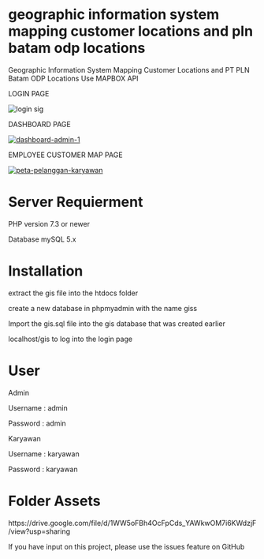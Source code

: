 # geographic information system mapping customer locations and pln batam odp locations
Geographic Information System Mapping Customer Locations and PT PLN Batam ODP Locations Use MAPBOX API

<p>LOGIN PAGE</p>

![login sig](https://github.com/krpauto/sigplnbatam/assets/82790760/3a658e44-ff27-40eb-acc0-f9843001cc7c)

<p>DASHBOARD PAGE</p>
<a href="https://ibb.co/5kMyLR1"><img src="https://i.ibb.co/Scs8B36/dashboard-admin-1.jpg" alt="dashboard-admin-1" border="0"></a>

<p>EMPLOYEE CUSTOMER MAP PAGE</p>
<a href="https://ibb.co/9ZbmJ5Z"><img src="https://i.ibb.co/tLqwSrL/peta-pelanggan-karyawan.jpg" alt="peta-pelanggan-karyawan" border="0"></a>





# Server Requierment
PHP version 7.3 or newer

Database mySQL 5.x

# Installation
<p> extract the gis file into the htdocs folder </p>
<p> create a new database in phpmyadmin with the name giss </p>
<p> Import the gis.sql file into the gis database that was created earlier </p>
<p> localhost/gis to log into the login page </p>

# User
Admin
<p> Username : admin </p>
<p> Password : admin </p>

Karyawan
<p> Username : karyawan </p>
<p> Password : karyawan </p>

# Folder Assets
<p>https://drive.google.com/file/d/1WW5oFBh4OcFpCds_YAWkwOM7i6KWdzjF/view?usp=sharing</p>

If you have input on this project, please use the issues feature on GitHub

